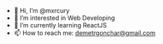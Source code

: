 - 👋 Hi, I’m @mxrcury
- 👀 I’m interested in Web Developing
- 🌱 I’m currently learning ReactJS
- 📫 How to reach me:
     demetrgonchar@gmail.com

<!---
mxrcury/mxrcury is a ✨ special ✨ repository because its `README.md` (this file) appears on your GitHub profile.
You can click the Preview link to take a look at your changes.
--->
